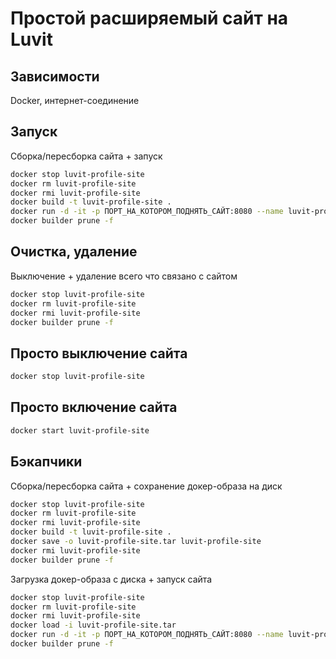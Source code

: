 # Простой расширяемый сайт на Luvit

## Зависимости

Docker, интернет-соединение

## Запуск

Сборка/пересборка сайта + запуск

```bash
docker stop luvit-profile-site
docker rm luvit-profile-site
docker rmi luvit-profile-site
docker build -t luvit-profile-site .
docker run -d -it -p ПОРТ_НА_КОТОРОМ_ПОДНЯТЬ_САЙТ:8080 --name luvit-profile-site --restart unless-stopped luvit-profile-site
docker builder prune -f
```

## Очистка, удаление

Выключение + удаление всего что связано с сайтом

```bash
docker stop luvit-profile-site
docker rm luvit-profile-site
docker rmi luvit-profile-site
docker builder prune -f
```

## Просто выключение сайта

```bash
docker stop luvit-profile-site
```

## Просто включение сайта

```bash
docker start luvit-profile-site
```

## Бэкапчики

Сборка/пересборка сайта + сохранение докер-образа на диск

```bash
docker stop luvit-profile-site
docker rm luvit-profile-site
docker rmi luvit-profile-site
docker build -t luvit-profile-site .
docker save -o luvit-profile-site.tar luvit-profile-site
docker rmi luvit-profile-site
docker builder prune -f
```

Загрузка докер-образа с диска + запуск сайта

```bash
docker stop luvit-profile-site
docker rm luvit-profile-site
docker rmi luvit-profile-site
docker load -i luvit-profile-site.tar
docker run -d -it -p ПОРТ_НА_КОТОРОМ_ПОДНЯТЬ_САЙТ:8080 --name luvit-profile-site --restart unless-stopped luvit-profile-site
docker builder prune -f
```